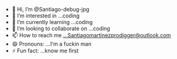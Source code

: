 - 👋 Hi, I’m @Santiago-debug-jpg
- 👀 I’m interested in ...coding 
- 🌱 I’m currently learning ...coding 
- 💞️ I’m looking to collaborate on ...coding 
- 📫 How to reach me ...Santiagomartinezprodigger@outlook.com 
- 😄 Pronouns: ...I'm a fuckin man
- ⚡ Fun fact: ...know me first 

<!---
Santiago-debug-jpg/Santiago-debug-jpg is a ✨ special ✨ repository because its `README.md` (this file) appears on your GitHub profile.
You can click the Preview link to take a look at your changes.
--->
